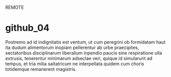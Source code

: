 REMOTE
# github_04

Postremo ad id indignitatis est ventum, ut cum peregrini ob formidatam haut ita dudum alimentorum inopiam pellerentur ab urbe praecipites, sectatoribus disciplinarum liberalium inpendio paucis sine respiratione ulla extrusis, tenerentur minimarum adseclae veri, quique id simularunt ad tempus, et tria milia saltatricum ne interpellata quidem cum choris totidemque remanerent magistris.
